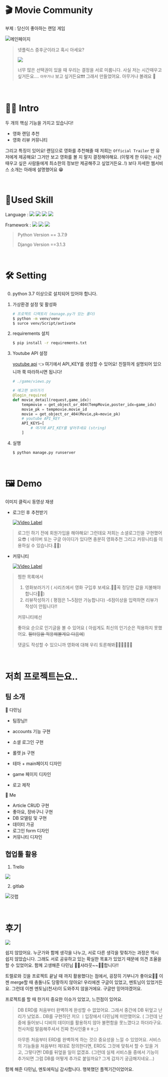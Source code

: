 

# 🎬 Movie Community

부제 : 당신이 좋아하는 랜덤 게임

![메인페이지](./readme_img/main.PNG)



> 넷플릭스 증후군이라고 혹시 아세요?
>
> ![](./readme_img/netflixSyndrome.PNG)
>
> 너무 많은 선택권이 있을 때 우리는 결정을 서로 미룹니다. 사실 저는 시간때우고 싶거든요.... `아무거나` 보고 싶거든요❗❗❗ 그래서 만들었어요. 아무거나 볼래요 🤣



<br>



# 💁‍♂️ Intro

두 개의 핵심 기능을 가지고 있습니다!

- 영화 랜덤 추천
- 영화 리뷰 커뮤니티

 그리고 특징이 있어요! 랜덤으로 영화를 추천해줄 때 저희는 `Official Trailer` 만 유저에게 제공해요! 그거만 보고 영화를 볼 지 말지 결정해야해요. (이렇게 한 이유는 시간때우고 싶은 사람들에게 최소한의 정보만 제공해주고 싶었거든요..!)  보다 자세한 웹서비스 소개는 아래에 설명했어요 😁



<br>



# 🛶Used Skill

Language : <img src="https://img.shields.io/badge/Python-3766AB?style=flat-square&logo=Python&logoColor=white"/>  <img src="https://img.shields.io/badge/Javascript-ffb13b?style=flat-square&logo=javascript&logoColor=white"/>  <img src="https://img.shields.io/badge/HTML5-E34F26?style=flat-square&logo=HTML5&logoColor=white"/>  <img src="https://img.shields.io/badge/css-1572B6?style=flat-square&logo=css3&logoColor=white"/>

Framework : <img src="https://img.shields.io/badge/Django-092E20?style=flat-square&logo=Django&logoColor=white"/>  <img src="https://img.shields.io/badge/Bootstrap-563D7C?style=flat-square&logo=Bootstrap&logoColor=white"/> <img src="https://img.shields.io/badge/SQLite-003B57?style=flat-square&logo=SQLite&logoColor=white"/>

> Python Version == 3.7.9
>
> Django Version ==3.1.3



<br>



# 🛠 Setting

0. python 3.7 이상으로 설치되어 있어야 합니다.

1. 가상환경 설정 및  활성화

   ```bash
   # 프로젝트 디렉토리 (manage.py가 있는 폴더)
   $ python -m venv/venv
   $ surce venv/Script/avtivate
   ```

2. requirements 설치

   ```bash
   $ pip install -r requirements.txt
   ```

3. Youtube API 설정

   [youtube api](https://developers.google.com/youtube/v3/getting-started?hl=ko)  👈 여기에서 API_KEY를 생성할 수 있어요! 친절하게 설명되어 있으니까 쭉 따라하시면 됩니다!

   ```python
   # ./game/views.py
   
   # 예고편 보러가기
   @login_required
   def movie_detail(request,game_idx):
       tempmovie = get_object_or_404(TempMovie,poster_idx=game_idx)
       movie_pk = tempmovie.movie_id
       movie = get_object_or_404(Movie,pk=movie_pk)
       # youtube API_KEY
       API_KEYS=[
           # 여기에 API_KEY를 넣어주세요 (string)
       ]
   ```

4. 실행

   ```bash
   $ python manage.py runserver
   ```



<br>



# 🖼 Demo

이미지 클릭시 동영상 재생

- 로그인 후 추천받기

  [![Video Label](http://img.youtube.com/vi/_xmITzWRKCs/0.jpg)](https://youtu.be/_xmITzWRKCs?t=3)



> 로그인 하기 전에 회원가입을 해야해요! 그런데요 저희는 소셜로그인을 구현했어요😎 ( 네이버 또는 구글 아이디가 있다면 충분히 영화추천 그리고 커뮤니티를 이용하실 수 있습니다.🙆‍♀️)

- 커뮤니티

  [![Video Label](http://img.youtube.com/vi/hRaTmmbk28c/0.jpg)](https://youtu.be/hRaTmmbk28c)



> 찜한 목록에서 
>
> 1. 영화보러가기 ( 시리즈에서 영화 구입후 보세요.👨‍✈️꼭 정당한 값을 지불해야합니다👩‍✈️)
> 2. 리뷰작성하기 ( 평점은 1~5점만 가능합니다)  -6점이상을 입력하면 리뷰가 작성이 안됩니다!!
>
> 커뮤니티에선
>
> 좋아요 순으로 인기글을 볼 수 있어요 ( 아쉽게도 최신의 인기순은 적용하지 못했어요. ~~필터링을 적용해볼게요 다음에~~)
>
> 댓글도 작성할 수 있으니까 영화에 대해 우리 토론해봐🙅‍♀️💁‍♀️🙋‍♀️



<br>



# 저희 프로젝트는요..

## 팀 소개

🍒 다민님

- 팀장님!!

- accounts 기능 구현
- 소셜 로그인 구현
- 롤렛 js 구현
- 테마 + main페이지 디자인
- game 페이지 디자인 
- 로고 제작

🌊  Me

- Article CRUD 구현
- 좋아요, 장바구니 구현
- DB 모델링 및 구현
- 데이터 가공
- 로그인 form 디자인
- 커뮤니티 디자인

## 협업툴 활용

1. Trello

![](./readme_img/trello.PNG)

2. gitlab

![깃랩](./readme_img/gitlab.PNG)



<br>



# 후기

![](./readme_img/logo.png)



쉽지 않았어요. 누군가와 함께 생각을 나누고, 서로 다른 생각을 맞춰가는 과정은 역시 쉽지 않았습니다. 그래도 서로 공유하고 있는 확실한 목표가 있었기 때문에 의견 조율을 할 수 있었어요. 함께 고생해준 다민님 🙇‍♂️샤라웃~~🙇‍♀️합니다!!

트렐로와 깃을 프로젝트 끝날 때 까지 활용했다는 점에서, 굉장히 기부니가 좋아요🤟🤟 이젠 merge할 때 충돌나도 당황하지 않아요! 우리에겐 구글이 있었고, 멘토님이 있었거든요. 그런데 이젠 멘토님(천사)이 도와주지 않을거에요. 구글만 믿어야겠어요. 



프로젝트를 할 때 한가지 중요한 이슈가 있었고, 느낀점이 있어요.

> DB ERD를 처음부터 완벽하게 완성할 수 없었어요. 그래서 중간에 DB 뒤엎고 난리가 났었죠.. DB를 구현하던 저으 ㅣ입장에서 다민님께 미안했어요. ( 그런데 난중에 들어보니 디비의 데이터를 활용하지 않아 불편함을 못느꼈다고 하더라구요. 천사처럼 말씀해주셔서 진짜 천사인줄ㅎㅎ;;)
>
> 아무튼 처음부터 ERD를 완벽하게 하는 것으 중요성을 느낄 수 있었어요. 서비스의 기능들을 처음부터 제대로 정의한다면, ERD도 그것에 맞춰서 할 수 있을 거고, 그렇다면! DB를 뒤엎을 일이 없겠죠. (그런데 실제 서비스들 중에서 기능이 추가되면 그럼 DB를 어떻게 추가로 붙일까요? 그게 갑자기 궁금해지네요...)



함께 해준 다민님, 멘토에릭님 감사합니다.  행복했던 플젝기간이었어요.